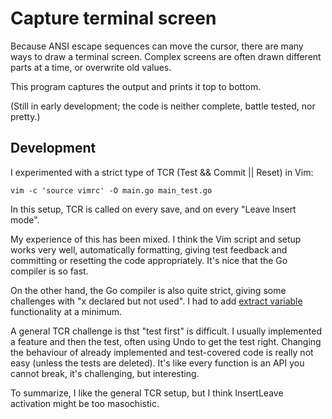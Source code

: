 # Capture terminal screen

Because ANSI escape sequences can move the cursor, there are many ways to draw a terminal screen. Complex screens are often drawn different parts at a time, or overwrite old values.

This program captures the output and prints it top to bottom.

(Still in early development; the code is neither complete, battle tested, nor pretty.)

## Development

I experimented with a strict type of TCR (Test && Commit || Reset) in Vim:

```
vim -c 'source vimrc' -O main.go main_test.go
```

In this setup, TCR is called on every save, and on every "Leave Insert mode".

My experience of this has been mixed. I think the Vim script and setup works very well, automatically formatting, giving test feedback and committing or resetting the code appropriately. It's nice that the Go compiler is so fast.

On the other hand, the Go compiler is also quite strict, giving some challenges with "x declared but not used". I had to add [extract variable](https://github.com/fvictorio/vim-extract-variable) functionality at a minimum.

A general TCR challenge is thst "test first" is difficult. I usually implemented a feature and then the test, often using Undo to get the test right. Changing the behaviour of already implemented and test-covered code is really not easy (unless the tests are deleted). It's like every function is an API you cannot break, it's challenging, but interesting.

To summarize, I like the general TCR setup, but I think InsertLeave activation might be too masochistic.
